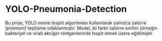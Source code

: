# YOLO-Pneumonia-Detection
Bu proje, YOLO nesne tespiti algoritması kullanılarak yalnızca zatürre (pnömoni) teşhisine odaklanmıştır. Model, iki farklı zatürre sınıfını (örneğin bakteriyel ve viral) akciğer röntgenlerinde tespit etmek üzere eğitilmiştir
